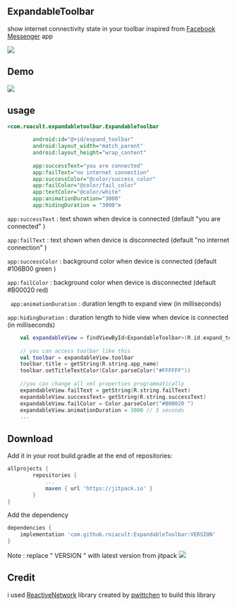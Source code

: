 ##  **ExpandableToolbar**

show internet connectivity state in your toolbar
inspired from [Facebook Messenger](https://play.google.com/store/apps/details?id=com.facebook.orca&hl=en) app

![](https://hostpic.xyz/files/15637493701438257122.png)

## Demo

![](https://i.imgur.com/7hq4oSR.gif%5D%28https://i.imgur.com/7hq4oSR.gif)

## usage

```xml
<com.roacult.expandabletoolbar.ExpandableToolbar

		android:id="@+id/expand_toolbar"  
		android:layout_width="match_parent"  
		android:layout_height="wrap_content"
		
		app:successText="you are connected"  
		app:failText="no internet connection"  
		app:successColor="@color/success_color"  
		app:failColor="@color/fail_color"  
		app:textColor="@color/white"  
		app:animationDuration="3000"  
		app:hidingDuration = "3000"> 
```

`app:successText` : text shown when device is connected (default  "you are connected" )

`app:failText` : text shown when device is disconnected (default  "no internet connection" )

`app:successColor` : background color  when device is connected (default  #106B00 green )

`app:failColor` : background color  when device is disconnected (default  #B00020 red)

` app:animationDuration`  : duration length to expand view (in milliseconds) 

`app:hidingDuration` : duration length to hide view when device is connected (in milliseconds)


```kotlin
	val expandableView = findViewById<ExpandableToolbar>(R.id.expand_toolbar)
	
	// you can access toolbar like this  
	val toolbar = expandableView.toolbar  
	toolbar.title = getString(R.string.app_name)  
	toolbar.setTitleTextColor(Color.parseColor("#FFFFFF"))
	
	//you can change all xml properties programmatically
	expandableView.failText = getString(R.string.failText)
	expandableView.successText= getString(R.string.successText)
	expandableView.failColor = Color.parseColor("#B00020 ")
	expandableView.animationDuration = 3000 // 3 seconds
	...

```

## Download

Add it in your root build.gradle at the end of repositories:
```gradle
allprojects {
		repositories {
			...
			maven { url 'https://jitpack.io' }
		}
}
```
Add the dependency
```gradle
dependencies {
	implementation 'com.github.roiacult:ExpandableToolbar:VERSION' 
}
```
Note : replace " VERSION " with latest version from jitpack ![](https://jitpack.io/v/roiacult/ExpandableToolbar.svg)

## Credit

i used [ReactiveNetwork](https://github.com/pwittchen/ReactiveNetwork) library created by [pwittchen](https://github.com/pwittchen) to build this library 
